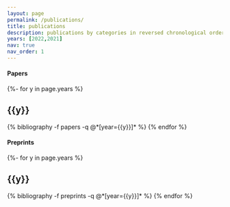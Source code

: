 ```yaml
---
layout: page
permalink: /publications/
title: publications
description: publications by categories in reversed chronological order. generated by jekyll-scholar.
years: [2022,2021]
nav: true
nav_order: 1
---
```

<!-- _pages/publications.md -->
#### Papers
<div class="publications">

{%- for y in page.years %}
  <h2 class="year">{{y}}</h2>
  {% bibliography -f papers -q @*[year={{y}}]* %}
{% endfor %}

</div>

#### Preprints
<div class="publications">

{%- for y in page.years %}
  <h2 class="year">{{y}}</h2>
  {% bibliography -f preprints -q @*[year={{y}}]* %}
{% endfor %}

</div>